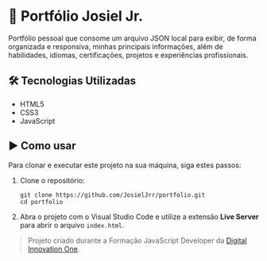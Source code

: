 # 💼 Portfólio Josiel Jr.

Portfólio pessoal que consome um arquivo JSON local para exibir, de forma organizada e responsiva, minhas principais informações, além de habilidades, idiomas, certificações, projetos e experiências profissionais.

## 🛠️ Tecnologias Utilizadas

- HTML5
- CSS3
- JavaScript

## ▶️ Como usar

Para clonar e executar este projeto na sua máquina, siga estes passos:

1. Clone o repositório:
   ```
   git clone https://github.com/JosielJrr/portfolio.git
   cd portfolio
   ```
2. Abra o projeto com o Visual Studio Code e utilize a extensão **Live Server** para abrir o arquivo `index.html`.

> Projeto criado durante a Formação JavaScript Developer da [Digital Innovation One](https://www.dio.me/).
